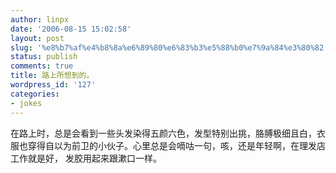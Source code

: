 ```yaml
---
author: linpx
date: '2006-08-15 15:02:58'
layout: post
slug: '%e8%b7%af%e4%b8%8a%e6%89%80%e6%83%b3%e5%88%b0%e7%9a%84%e3%80%82'
status: publish
comments: true
title: 路上所想到的。
wordpress_id: '127'
categories:
- jokes
---
```


在路上时，总是会看到一些头发染得五颜六色，发型特别出挑，胳膊极细且白，衣服也穿得自以为前卫的小伙子。心里总是会嘀咕一句，咳，还是年轻啊，在理发店工作就是好，
发胶用起来跟漱口一样。

